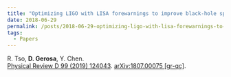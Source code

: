 ```yaml
---
title: "Optimizing LIGO with LISA forewarnings to improve black-hole spectroscopy"
date: 2018-06-29
permalink: /posts/2018-06-29-optimizing-ligo-with-lisa-forewarnings-to-improve-black-hole-spectroscopy
tags:
  - Papers
---
```






R. Tso, **D. Gerosa**, Y. Chen.\
[Physical Review D 99 (2019) 124043](https://journals.aps.org/prd/abstract/10.1103/PhysRevD.99.124043). [arXiv:1807.00075 [gr-qc]](https://arxiv.org/abs/1807.00075).
